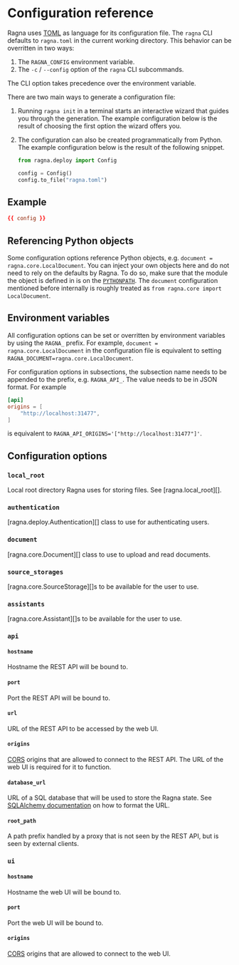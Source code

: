 # Configuration reference

Ragna uses [TOML](https://toml.io/en/) as language for its configuration file. The
`ragna` CLI defaults to `ragna.toml` in the current working directory. This behavior can
be overritten in two ways:

1. The `RAGNA_CONFIG` environment variable.
2. The `-c` / `--config` option of the `ragna` CLI subcommands.

The CLI option takes precedence over the environment variable.

There are two main ways to generate a configuration file:

1. Running `ragna init` in a terminal starts an interactive wizard that guides you
   through the generation. The example configuration below is the result of choosing the
   first option the wizard offers you.
2. The configuration can also be created programmatically from Python. The example
   configuration below is the result of the following snippet.

   ```python
   from ragna.deploy import Config

   config = Config()
   config.to_file("ragna.toml")
   ```

## Example

```toml
{{ config }}
```

## Referencing Python objects

Some configuration options reference Python objects, e.g.
`document = ragna.core.LocalDocument`. You can inject your own objects here and do not
need to rely on the defaults by Ragna. To do so, make sure that the module the object is
defined in is on the
[`PYTHONPATH`](https://docs.python.org/3/using/cmdline.html#envvar-PYTHONPATH). The
`document` configuration mentioned before internally is roughly treated as
`from ragna.core import LocalDocument`.

## Environment variables

All configuration options can be set or overritten by environment variables by using the
`RAGNA_` prefix. For example, `document = ragna.core.LocalDocument` in the configuration
file is equivalent to setting `RAGNA_DOCUMENT=ragna.core.LocalDocument`.

For configuration options in subsections, the subsection name needs to be appended to
the prefix, e.g. `RAGNA_API_`. The value needs to be in JSON format. For example

```toml
[api]
origins = [
    "http://localhost:31477",
]
```

is equivalent to `RAGNA_API_ORIGINS='["http://localhost:31477"]'`.

## Configuration options

### `local_root`

Local root directory Ragna uses for storing files. See [ragna.local_root][].

### `authentication`

[ragna.deploy.Authentication][] class to use for authenticating users.

### `document`

[ragna.core.Document][] class to use to upload and read documents.

### `source_storages`

[ragna.core.SourceStorage][]s to be available for the user to use.

### `assistants`

[ragna.core.Assistant][]s to be available for the user to use.

### `api`

#### `hostname`

Hostname the REST API will be bound to.

#### `port`

Port the REST API will be bound to.

#### `url`

URL of the REST API to be accessed by the web UI.

#### `origins`

[CORS](https://developer.mozilla.org/en-US/docs/Web/HTTP/CORS) origins that are allowed
to connect to the REST API. The URL of the web UI is required for it to function.

#### `database_url`

URL of a SQL database that will be used to store the Ragna state. See
[SQLAlchemy documentation](https://docs.sqlalchemy.org/en/20/core/engines.html#database-urls)
on how to format the URL.

#### `root_path`

A path prefix handled by a proxy that is not seen by the REST API, but is seen by
external clients.

### `ui`

#### `hostname`

Hostname the web UI will be bound to.

#### `port`

Port the web UI will be bound to.

#### `origins`

[CORS](https://developer.mozilla.org/en-US/docs/Web/HTTP/CORS) origins that are allowed
to connect to the web UI.
